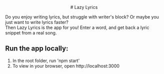 <p align='center'> # Lazy Lyrics </p>

Do you enjoy writing lyrics, but struggle with writer's block? Or maybe you just want to write lyrics faster? <br />
Then Lazy Lyrics is the app for you!
Enter a word, and get back a lyric snippet from a real song. <br />

## Run the app locally:

1. In the root folder, run 'npm start' <br />
2. To view in your browser, open http://localhost:3000
